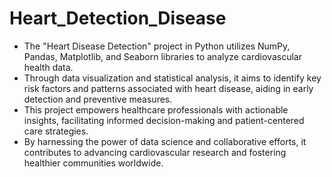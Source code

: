 # Heart_Detection_Disease


- The "Heart Disease Detection" project in Python utilizes NumPy, Pandas, Matplotlib, and Seaborn libraries to analyze cardiovascular health data.
- Through data visualization and statistical analysis, it aims to identify key risk factors and patterns associated with heart disease, aiding in early detection and preventive measures. 
- This  project empowers healthcare professionals with actionable insights, facilitating informed decision-making and patient-centered care strategies.
- By harnessing the power of data science and collaborative efforts, it contributes to advancing cardiovascular research and fostering healthier communities worldwide.
